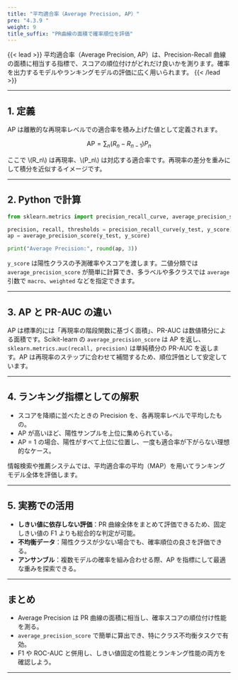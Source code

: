 ```yaml
---
title: "平均適合率（Average Precision, AP）"
pre: "4.3.9 "
weight: 9
title_suffix: "PR曲線の面積で確率順位を評価"
---
```


{{< lead >}}
平均適合率（Average Precision, AP）は、Precision-Recall 曲線の面積に相当する指標で、スコアの順位付けがどれだけ良いかを測ります。確率を出力するモデルやランキングモデルの評価に広く用いられます。
{{< /lead >}}

---

## 1. 定義

AP は離散的な再現率レベルでの適合率を積み上げた値として定義されます。

$$
\mathrm{AP} = \sum_n (R_n - R_{n-1}) P_n
$$

ここで \\(R_n\\) は再現率、\\(P_n\\) は対応する適合率です。再現率の差分を重みにして積分を近似するイメージです。

---

## 2. Python で計算

```python
from sklearn.metrics import precision_recall_curve, average_precision_score

precision, recall, thresholds = precision_recall_curve(y_test, y_score)
ap = average_precision_score(y_test, y_score)

print("Average Precision:", round(ap, 3))
```

`y_score` は陽性クラスの予測確率やスコアを渡します。二値分類では `average_precision_score` が簡単に計算でき、多ラベルや多クラスでは `average` 引数で `macro`、`weighted` などを指定できます。

---

## 3. AP と PR-AUC の違い

AP は標準的には「再現率の階段関数に基づく面積」、PR-AUC は数値積分による面積です。Scikit-learn の `average_precision_score` は AP を返し、`sklearn.metrics.auc(recall, precision)` は単純積分の PR-AUC を返します。AP は再現率のステップに合わせて補間するため、順位評価として安定しています。

---

## 4. ランキング指標としての解釈

- スコアを降順に並べたときの Precision を、各再現率レベルで平均したもの。
- AP が高いほど、陽性サンプルを上位に集められている。
- AP = 1 の場合、陽性がすべて上位に位置し、一度も適合率が下がらない理想的なケース。

情報検索や推薦システムでは、平均適合率の平均（MAP）を用いてランキングモデル全体を評価します。

---

## 5. 実務での活用

- **しきい値に依存しない評価**：PR 曲線全体をまとめて評価できるため、固定しきい値の F1 よりも総合的な判定が可能。
- **不均衡データ**：陽性クラスが少ない場合でも、確率順位の良さを評価できる。
- **アンサンブル**：複数モデルの確率を組み合わせる際、AP を指標にして最適な重みを探索できる。

---

## まとめ

- Average Precision は PR 曲線の面積に相当し、確率スコアの順位付け性能を測る。
- `average_precision_score` で簡単に算出でき、特にクラス不均衡タスクで有効。
- F1 や ROC-AUC と併用し、しきい値固定の性能とランキング性能の両方を確認しよう。

---
